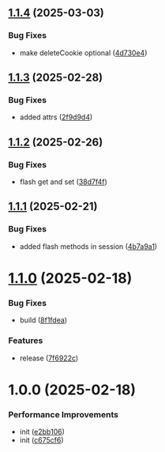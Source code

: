 ## [1.1.4](https://github.com/siddiquipro/xtack/compare/v1.1.3...v1.1.4) (2025-03-03)


### Bug Fixes

* make deleteCookie optional ([4d730e4](https://github.com/siddiquipro/xtack/commit/4d730e488a6adcf55893c87fc135914356f5a071))

## [1.1.3](https://github.com/siddiquipro/xtack/compare/v1.1.2...v1.1.3) (2025-02-28)


### Bug Fixes

* added attrs ([2f9d9d4](https://github.com/siddiquipro/xtack/commit/2f9d9d4dda231ed0c2ad26c7b4536f1fbb616714))

## [1.1.2](https://github.com/siddiquipro/xtack/compare/v1.1.1...v1.1.2) (2025-02-26)


### Bug Fixes

* flash get and set ([38d7f4f](https://github.com/siddiquipro/xtack/commit/38d7f4fa5d2931b82cb32c43396f9f1826b9b936))

## [1.1.1](https://github.com/siddiquipro/xtack/compare/v1.1.0...v1.1.1) (2025-02-21)


### Bug Fixes

* added flash methods in session ([4b7a9a1](https://github.com/siddiquipro/xtack/commit/4b7a9a1e21524a98fc046270949c8b878e82600f))

# [1.1.0](https://github.com/siddiquipro/xtack/compare/v1.0.0...v1.1.0) (2025-02-18)


### Bug Fixes

* build ([8f1fdea](https://github.com/siddiquipro/xtack/commit/8f1fdea6e59409358ae905e12412455c70cc81f5))


### Features

* release ([7f6922c](https://github.com/siddiquipro/xtack/commit/7f6922c3fa0b8781600cee021450171880cff3fd))

# 1.0.0 (2025-02-18)


### Performance Improvements

* init ([e2bb106](https://github.com/siddiquipro/xtack/commit/e2bb106e66e2d8457bd87c04f17207cae1dee5b0))
* init ([c675cf6](https://github.com/siddiquipro/xtack/commit/c675cf6331b0919a63480950355fc241c83318dc))
